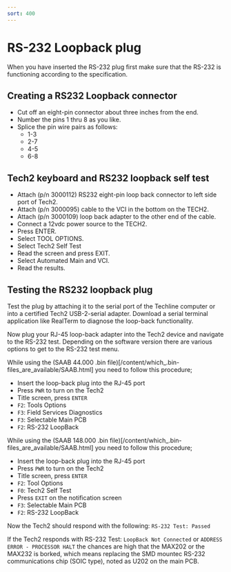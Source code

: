 ```yaml
---
sort: 400
---
```

# RS-232 Loopback plug

 When you have inserted the RS-232 plug first make sure that the RS-232 is functioning according to the specification.

## Creating a RS232 Loopback connector

*   Cut off an eight-pin connector about three inches from the end.
*   Number the pins 1 thru 8 as you like.
*   Splice the pin wire pairs as follows:
    *    1-3
    *    2-7
    *    4-5
    *    6-8

## Tech2 keyboard and RS232 loopback self test

*   Attach (p/n 3000112) RS232 eight-pin loop back connector to left side port of Tech2.
*   Attach (p/n 3000095) cable to the VCI in the bottom on the TECH2.
*   Attach (p/n 3000109) loop back adapter to the other end of the cable.
*   Connect a 12vdc power source to the TECH2.
*   Press ENTER.
*   Select TOOL OPTIONS.
*   Select Tech2 Self Test
*   Read the screen and press EXIT.
*   Select Automated Main and VCI.
*   Read the results.

## Testing the RS232 loopback plug
Test the plug by attaching it to the serial port of the Techline computer or into a certified Tech2 USB-2-serial adapter. Download a serial terminal application like RealTerm to diagnose the loop-back functionality.

Now plug your RJ-45 loop-back adapter into the Tech2 device and navigate to the RS-232 test. Depending on the software version there are various options to get to the RS-232 test menu.

While using the (SAAB 44.000 .bin file)[/content/which_.bin-files_are_available/SAAB.html] you need to follow this procedure;

*   Insert the loop-back plug into the RJ-45 port
*   Press `PWR` to turn on the Tech2
*   Title screen, press `ENTER`
*   `F2`: Tools Options
*   `F3`: Field Services Diagnostics
*   `F3`: Selectable Main PCB
*   `F2`: RS-232 LoopBack

While using the (SAAB 148.000 .bin file)[/content/which_.bin-files_are_available/SAAB.html] you need to follow this procedure;

*   Insert the loop-back plug into the RJ-45 port
*   Press `PWR` to turn on the Tech2
*   Title screen, press `ENTER`
*   `F2`: Tool Options
*   `F0`: Tech2 Self Test
*   Press `EXIT` on the notification screen
*   `F3`: Selectable Main PCB
*   `F2`: RS-232 LoopBack

Now the Tech2 should respond with the following: `RS-232 Test: Passed`

If the Tech2 responds with RS-232 Test: `LoopBack Not Connected` or `ADDRESS ERROR - PROCESSOR HALT` the chances are high that the MAX202 or the MAX232 is borked, which means replacing the SMD mountec RS-232 communications chip (SOIC type), noted as U202 on the main PCB.